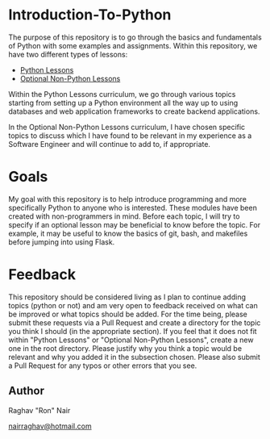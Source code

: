 # Introduction-To-Python
The purpose of this repository is to go through the basics and fundamentals of Python with some examples and assignments.
Within this repository, we have two different types of lessons:
* [Python Lessons](lessons)
* [Optional Non-Python Lessons](optional_lessons)

Within the Python Lessons curriculum, we go through various topics starting from setting up a Python environment all the
way up to using databases and web application frameworks to create backend applications.

In the Optional Non-Python Lessons curriculum, I have chosen specific topics to discuss which I have found to be relevant
in my experience as a Software Engineer and will continue to add to, if appropriate.


# Goals
My goal with this repository is to help introduce programming and more specifically Python to anyone who is interested.
These modules have been created with non-programmers in mind. Before each topic, I will try to specify if an optional
lesson may be beneficial to know before the topic. For example, it may be useful to know the basics of git, bash, and
makefiles before jumping into using Flask. 


# Feedback
This repository should be considered living as I plan to continue adding topics (python or not) and am very open to
feedback received on what can be improved or what topics should be added. For the time being, please submit these
requests via a Pull Request and create a directory for the topic you think I should (in the appropriate section). If you
feel that it does not fit within "Python Lessons" or "Optional Non-Python Lessons", create a new one in the root directory.
Please justify why you think a topic would be relevant and why you added it in the subsection chosen. Please also submit
a Pull Request for any typos or other errors that you see.


## Author
Raghav "Ron" Nair

<nairraghav@hotmail.com>
